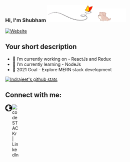### Hi, I'm Shubham <img src="images/butterfly.gif" width=30%><img src="images/dog.gif" width=20%>
[![Website](https://img.shields.io/badge/Text-Text-green?style=flat-square)](https://google.com)

## Your short description
- 🔭 I’m currently working on - ReactJs and Redux
- 🌱 I’m currently learning - NodeJs
- 🥅 2021 Goal - Explore MERN stack development

<!-- ❔❔❔❔ means username in below README.md -->
<!-- Also feel free to update second URL to any URL -->

[![Indrajeet's github stats](https://github-readme-stats.vercel.app/api?username=shubham-pal-au9&count_private=true&include_all_commits=true&theme=radical)](https://google.com)

## Connect with me:
[<img align="left" alt="codeSTACKr.com" width="22px" src="https://raw.githubusercontent.com/iconic/open-iconic/master/svg/globe.svg" />][website]
[<img align="left" alt="codeSTACKr | LinkedIn" width="22px" src="https://cdn.jsdelivr.net/npm/simple-icons@v3/icons/linkedin.svg" />][linkedin]
<br />

<!-- Optional if you have blogs -->


<!-- This section you create this variables that are used above -->
[website]: https://shubham-pal-au9.github.io/Portfolio-website.github.io/
[linkedin]: https://www.linkedin.com/in/shubham-pal-a5b047169

